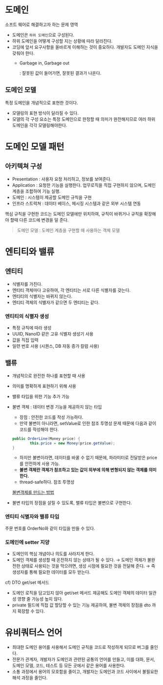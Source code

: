 # 도메인

소프트 웨어로 해결하고자 하는 문제 영역

- 도메인은 `하위 도메인`으로 구성된다.
- 하위 도메인을 어떻게 구성할 지는 상황에 따라 달라진다.
- 코딩에 앞서 요구사항을 올바르게 이해하는 것이 중요하다. 개발자도 도메인 지식을 갖춰야 한다.
    - Garbage in, Garbage out
        
        : 잘못된 값이 들어가면, 잘못된 결과가 나온다.
        

## 도메인 모델

특정 도메인을 개념적으로 표현한 것이다.

- 모델링의 표현 방식이 달라질 수 있다.
- 모델의 각 구성 요소는 특정 도메인으로 한정할 때 의미가 완전해지므로 여러 하위 도메인을 각각 모델링해야한다.

# 도메인 모델 패턴

## 아키텍쳐 구성

- Presentation : 사용자 요청 처리하고, 정보를 보여준다.
- Application : 요청한 기능을 실행한다. 업무로직을 직접 구현하지 않으며, 도메인 계층을 조합하여 기능 실행.
- 도메인 : 시스템이 제공할 도메인 규칙을 구현
- 인프라 스트럭쳐 : 데이터 베이스, 메시징 시스템과 같은 외부 시스템 연동

핵심 규칙을 구현한 코드는 도메인 모델에만 위치하여, 규칙이 바뀌거나 규칙을 확장해야 할때 다른 코드에 변경을 덜 준다. 

> 도메인 모델 : 도메인 계층을 구현할 때 사용하는 객체 모델
> 

# 엔티티와 밸류

## 엔티티

- 식별자를 가진다.
- 엔티티 객체마다 고유하여, 각 엔티티는 서로 다른 식별자를 갖는다.
- 엔티티의 식별자는 바뀌지 않는다.
- 엔티티 객체의 식별자가 같으면 두 엔티티는 같다.

### 엔티티의 식별자 생성

- 특정 규칙에 따라 생성
- UUID, NanoID 같은 고유 식별자 생성기 사용
- 값을 직접 입력
- 일련 번호 사용 (시퀀스, DB 자동 증가 칼럼 사용)

## 밸류

- 개념적으로 완전한 하나를 표현할 때 사용
- 의미를 명확하게 표현하기 위해 사용
- 밸류 타입을 위한 기능 추가 가능
- 불변 객체 : 데이터 변경 기능을 제공하지 않는 타입
    - 장점 : 안전한 코드를 작성 가능하다.
    - 만약 불변이 아니라면, setValue로 인한 참조 투명성 문제 때문에 다음과 같이 코드를 작성해야 한다.
    
    ```java
    public OrderLine(Money price) {
    		this.price = new Money(price.getValue);
    }
    ```
    
    - 하지만 불변이라면, 데이터를 바꿀 수 없기 때문에, 파라미터로 전달받은 price를 안전하게 사용 가능.
    - **불변 객체란 객체가 참조하고 있는 값이 외부에 의해 변형되지 않는 객체를 의미한다.**
    - thread-safe하다.  참조 투명성
    
    [불변객체를 만드는 방법](https://tecoble.techcourse.co.kr/post/2020-05-18-immutable-object/)
    
- 불변 타입의 장점을 살릴 수 있도록, 밸류 타입은 불변으로 구현한다.

### 엔티티 식별자와 밸류 타입

주문 번호를 OrderNo와 같이 타입을 만들 수 있다. 

### 도메인에 setter 지양

- 도메인의 핵심 개념이나 의도를 사라지게 한다.
- 도메인 객체를 생성할 때 온전하지 않는 상태가 될 수 있다. → 도메인 객체가 불완전한 상태로 사용되는 것을 막으려면, 생성 시점에 필요한 것을 전달해 준다. → 즉 생성자를 통해 필요한 데이터를 모두 받는다.

cf) DTO get/set 메서드

- 도메인 로직을 담고있지 않아 get/set 메서드 제공해도 도메인 객체의 데이터 일관성 영향 줄 가능성 높지 않다.
- private 필드에 직접 값 할당할 수 있는 기능 제공하여, 불변 객체의 장점을 dto 까지 확장할 수 있다.

# 유비쿼터스 언어

- 최대한 도메인 용어를 사용해서 도메인 규칙을 코드로 작성하게 되므로 버그를 줄인다.
- 전문가 관계자, 개발자가 도메인과 관련된 공통의 언어를 만들고, 이를 대화, 문서, 도메인 모델, 코드, 테스트 등 모든 곳에서 같은 용어를 사용한다.
- 소통 과정에서 용어의 모호함을 줄이고, 개발자는 도메인과 코드 사이에서 불필요한 해석 과정을 줄인다.
